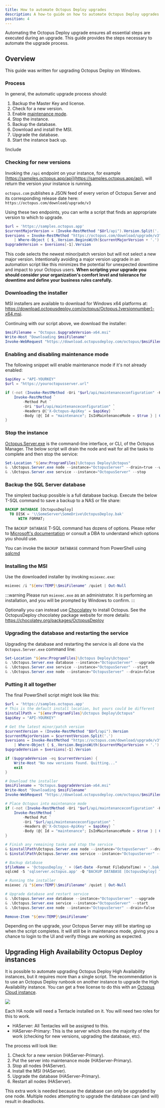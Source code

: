 ```yaml
---
title: How to automate Octopus Deploy upgrades
description: A how-to guide on how to automate Octopus Deploy upgrades
position: 4
---
```


Automating the Octopus Deploy upgrade ensures all essential steps are executed during an upgrade.  This guide provides the steps necessary to automate the upgrade process.

## Overview

This guide was written for upgrading Octopus Deploy on Windows. 

### Process 

In general, the automatic upgrade process should:

1. Backup the Master Key and license.
1. Check for a new version.
1. Enable [maintenance mode](/docs/administration/managing-infrastructure/maintenance-mode.md).
1. Stop the instance.
1. Backup the database.
1. Download and install the MSI.
1. Upgrade the database.
1. Start the instance back up.

!include <upgrade-octopus-backup-master-key>

### Checking for new versions

Invoking the `/api` endpoint on your instance, for example [https://samples.octopus.app/api](https://samples.octopus.app/api), will return the version your instance is running.

`octopus.com` publishes a JSON feed of every verion of Octopus Server and its corresponding release date here: `https://octopus.com/download/upgrade/v3`

Using these two endpoints, you can write a script that finds an appropriate version to which to upgrade.

```PowerShell
$url = 'https://samples.octopus.app'
$currentMajorVersion = (Invoke-RestMethod "$Url/api").Version.Split('.')
$versions = Invoke-RestMethod "https://octopus.com/download/upgrade/v3" `
    | Where-Object { $_.Version.BeginsWith($currentMajorVersion + '.') }
$upgradeVersion = $versions[-1].Version
```

This code selects the newest minor/patch version but will not select a new major version. Intentionally avoiding a major version upgrade in an automation script like this minimizes the potential for unexpected downtime and impact to your Octopus users. **When scripting your upgrade you should consider your organization's comfort level and tolerance for downtime and define your business rules carefully.**

### Downloading the installer

MSI installers are available to download for Windows x64 platforms at: https://download.octopusdeploy.com/octopus/Octopus.[versionnumber]-x64.msi.

Continuing with our script above, we download the installer:
```PowerShell
$msiFilename = "Octopus.$upgradeVersion-x64.msi"
Write-Host "Downloading $msiFilename"
Invoke-WebRequest "https://download.octopusdeploy.com/octopus/$msiFilename" -OutFile "${env:TEMP}\$msiFilename"
```

### Enabling and disabling maintenance mode

The following snippet will enable maintenance mode if it's not already enabled:

```PowerShell
$apiKey = "API-YOURKEY"
$url = "https://youroctopusserver.url"

if (-not (Invoke-RestMethod -Uri "$url/api/maintenanceconfiguration" -Headers @{'X-Octopus-ApiKey' = $apiKey}).IsInMaintenanceMode) {
    Invoke-RestMethod `
        -Method Put `
        -Uri "$url/api/maintenanceconfiguration" `
        -Headers @{'X-Octopus-ApiKey' = $apiKey} `
        -Body (@{ Id = "maintenance"; IsInMaintenanceMode = $true } | ConvertTo-Json)
}
```

### Stop the instance

[Octopus.Server.exe](/docs/octopus-rest-api/octopus.server.exe-command-line/index.md) is the command-line interface, or CLI, of the Octopus Manager.  The below script will drain the node and wait for all the tasks to complete and then stop the service:

```PowerShell
Set-Location "${env:ProgramFiles}\Octopus Deploy\Octopus" 
& .\Octopus.Server.exe node --instance="OctopusServer" --drain=true --wait=0
& .\Octopus.Server.exe service --instance="OctopusServer" --stop
```
### Backup the SQL Server database

The simplest backup possible is a full database backup.  Execute the below T-SQL command to save a backup to a NAS or file share:

```sql
BACKUP DATABASE [OctopusDeploy]
  TO DISK = '\\SomeServer\SomeDrive\OctopusDeploy.bak'
      WITH FORMAT;
```

The `BACKUP DATABASE` T-SQL command has dozens of options.  Please refer to [Microsoft's documentation](https://docs.microsoft.com/en-us/sql/relational-databases/backup-restore/create-a-full-database-backup-sql-server?view=sql-server-ver15) or consult a DBA to understand which options you should use.

You can invoke the `BACKUP DATABASE` command from PowerShell using [sqlcmd](https://docs.microsoft.com/en-us/sql/tools/sqlcmd-utility)

### Installing the MSI

Use the downloaded installer by invoking `msiexec.exe`:

```PowerShell
msiexec /i "${env:TEMP}\$msiFilename" /quiet | Out-Null
```

:::warning
Please run `msiexec.exe` as an administrator.  It is performing an installation, and you will be prompted by Windows to confirm.
:::

Optionally you can instead use [Chocolatey](https://chocolatey.org) to install Octopus. See the OctopusDeploy chocolatey package website for more details: https://chocolatey.org/packages/OctopusDeploy

### Upgrading the database and restarting the service

Upgrading the database and restarting the service is all done via the `Octopus.Server.exe` command line:

```PowerShell
Set-Location "${env:ProgramFiles}\Octopus Deploy\Octopus"
& .\Octopus.Server.exe database --instance="OctopusServer" --upgrade
& .\Octopus.Server.exe service --instance="OctopusServer" --start
& .\Octopus.Server.exe node --instance="OctopusServer" --drain=false 
```

### Putting it all together

The final PowerShell script might look like this:

```PowerShell
$url = 'https://samples.octopus.app'
# This is the default install location, but yours could be different
$installPath = "${env:ProgramFiles}\Octopus Deploy\Octopus"
$apiKey = "API-YOURKEY"

# Get the latest minor/patch version
$currentVersion = (Invoke-RestMethod "$Url/api").Version
$currentMajorVersion = $currentVersion.Split('.')
$versions = Invoke-RestMethod "https://octopus.com/download/upgrade/v3" `
    | Where-Object { $_.Version.BeginsWith($currentMajorVersion + '.') }
$upgradeVersion = $versions[-1].Version

if ($upgradeVersion -eq $currentVersion) {
    Write-Host "No new versions found. Quitting..."
    exit
}

# Download the installer
$msiFilename = "Octopus.$upgradeVersion-x64.msi"
Write-Host "Downloading $msiFilename"
Invoke-WebRequest "https://download.octopusdeploy.com/octopus/$msiFilename" -OutFile "${env:TEMP}\$msiFilename"

# Place Octopus into maintenance mode
if (-not (Invoke-RestMethod -Uri "$url/api/maintenanceconfiguration" -Headers @{'X-Octopus-ApiKey' = $apiKey}).IsInMaintenanceMode) {
    Invoke-RestMethod `
        -Method Put `
        -Uri "$url/api/maintenanceconfiguration" `
        -Headers @{'X-Octopus-ApiKey' = $apiKey} `
        -Body (@{ Id = "maintenance"; IsInMaintenanceMode = $true } | ConvertTo-Json)
}

# Finish any remaining tasks and stop the service
& $installPath\Octopus.Server.exe node --instance="OctopusServer" --drain=true --wait=0
& $installPath\Octopus.Server.exe service --instance="OctopusServer" --stop

# Backup database
$fileName = 'OctopusDeploy_' + (Get-Date -Format FileDateTime) + '.bak'
sqlcmd -S 'sqlserver.octopus.app' -Q "BACKUP DATABASE [OctopusDeploy] TO DISK = .\$fileName WITH FORMAT;"

# Running the installer
msiexec /i "${env:TEMP}\$msiFilename" /quiet | Out-Null

# Upgrade database and restart service
& .\Octopus.Server.exe database --instance="OctopusServer" --upgrade
& .\Octopus.Server.exe service --instance="OctopusServer" --start
& .\Octopus.Server.exe node --instance="OctopusServer" --drain=false

Remove-Item "${env:TEMP}\$msiFilename"
```

Depending on the upgrade, your Octopus Server may still be starting up when the script completes. It will still be in maintenance mode, giving you a chance to login to the UI and verify things are working as expected.

## Upgrading High Availability Octopus Deploy instances

It is possible to automate upgrading Octopus Deploy High Availability instances, but it requires more than a single script.  The recommendation is to use an Octopus Deploy runbook on another instance to upgrade the High Availability instance.  You can get a free license to do this with an [Octopus Cloud instance](https://octopus.com/start).

![](images/upgrade-diagram.png)

Each HA node will need a Tentacle installed on it.  You will need two roles for this to work.

- HAServer: All Tentacles will be assigned to this.
- HAServer-Primary: This is the server which does the majority of the work (checking for new versions, upgrading the database, etc).

The process will look like:

1. Check for a new version (HAServer-Primary).
2. Put the server into maintenance mode (HAServer-Primary).
3. Stop all nodes (HAServer).
4. Install the MSI (HAServer).
5. Upgrade the database (HAServer-Primary).
6. Restart all nodes (HAServer).

This extra work is needed because the database can only be upgraded by one node.  Multiple nodes attempting to upgrade the database can (and will) result in deadlocks.
